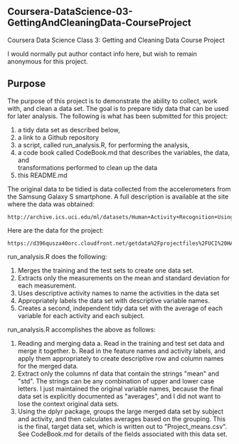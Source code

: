 Coursera-DataScience-03-GettingAndCleaningData-CourseProject
------------------------------------------------------------
Coursera Data Science
Class 3:  Getting and Cleaning Data
Course Project

I would normally put author contact info here, but wish to remain
anonymous for this project.

Purpose
-------
The purpose of this project is to demonstrate the ability to collect, work 
with, and clean a data set. The goal is to prepare tidy data that can be 
used for later analysis. The following is what has been submitted for this
project:

1.  a tidy data set as described below, 
2.  a link to a Github repository 
3.  a script, called run_analysis.R, for performing the analysis, 
4.  a code book called CodeBook.md that describes the variables, the data, and  
                transformations performed to clean up 
                the data
5.  this README.md  

The original data to be tidied is data collected 
from the accelerometers from the Samsung Galaxy S smartphone. A full description 
is available at the site where the data was obtained: 
        
    http://archive.ics.uci.edu/ml/datasets/Human+Activity+Recognition+Using+Smartphones 

Here are the data for the project: 
        
    https://d396qusza40orc.cloudfront.net/getdata%2Fprojectfiles%2FUCI%20HAR%20Dataset.zip 

run_analysis.R does the following: 

1.  Merges the training and the test sets to create one data set.
2.  Extracts only the measurements on the mean and standard deviation for 
    each measurement. 
3.  Uses descriptive activity names to name the activities in the data set
4.  Appropriately labels the data set with descriptive variable names. 
5.  Creates a second, independent tidy data set with the average of each 
    variable for each activity and each subject.

run_analysis.R accomplishes the above as follows:

1.  Reading and merging data
    a.  Read in the training and test set data and merge it together.
    b.  Read in the feature names and activity labels, 
        and apply them appropriately to create descriptive row and column names
        for the merged data.
2.  Extract only the columns nf data that contain the strings "mean" and "std".
    The strings can be any combination of upper and lower case letters.
    I just maintained the original variable names, because the final data set
    is explicitly documented as "averages", and I did not want to lose the context
    original data sets.
3.  Using the dplyr package,
    groups the large merged data set by subject and activity, and then calculates
    averages
    based on the grouping.  This is the final, target data set, which is written
    out to "Project_means.csv".  See CodeBook.md for details of the fields
    associated with this data set.


